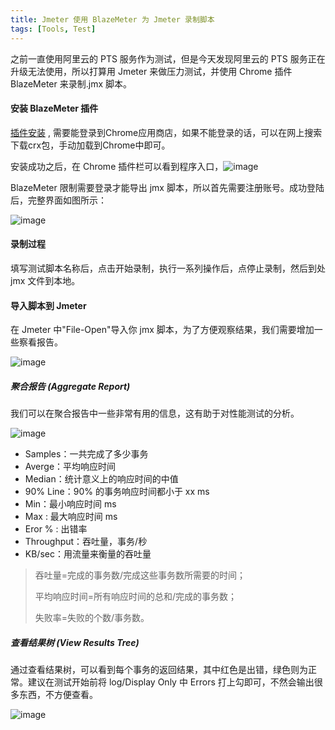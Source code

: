 ```yaml
---
title: Jmeter 使用 BlazeMeter 为 Jmeter 录制脚本
tags: [Tools, Test]
---
```


之前一直使用阿里云的 PTS 服务作为测试，但是今天发现阿里云的 PTS 服务正在升级无法使用，所以打算用 Jmeter 来做压力测试，并使用 Chrome 插件 BlazeMeter 来录制.jmx 脚本。

#### 安装 BlazeMeter 插件

[插件安装](https://chrome.google.com/webstore/search/blazemeter) , 需要能登录到Chrome应用商店，如果不能登录的话，可以在网上搜索下载crx包，手动加载到Chrome中即可。

安装成功之后，在 Chrome 插件栏可以看到程序入口，![image](https://img.samzong.me/202307191532368.jpg?imageView2/3/w/400/interlace/1/q/50)

BlazeMeter 限制需要登录才能导出 jmx 脚本，所以首先需要注册账号。成功登陆后，完整界面如图所示：

![image](https://img.samzong.me/202307191532369.png?imageView2/3/w/400/interlace/1/q/50)

#### 录制过程

填写测试脚本名称后，点击开始录制，执行一系列操作后，点停止录制，然后到处 jmx 文件到本地。

#### 导入脚本到 Jmeter

在 Jmeter 中"File-Open"导入你 jmx 脚本，为了方便观察结果，我们需要增加一些察看报告。

![image](https://img.samzong.me/202307191532370.jpg?imageView2/3/w/400/interlace/1/q/50)

##### 聚合报告 (Aggregate Report)

我们可以在聚合报告中一些非常有用的信息，这有助于对性能测试的分析。

![image](https://img.samzong.me/202307191532371.png?imageView2/3/w/400/interlace/1/q/50)

* Samples：一共完成了多少事务
* Averge：平均响应时间
* Median：统计意义上的响应时间的中值
* 90% Line：90% 的事务响应时间都小于 xx ms
* Min：最小响应时间 ms
* Max :  最大响应时间 ms
* Eror %  : 出错率
* Throughput：吞吐量，事务/秒
* KB/sec：用流量来衡量的吞吐量

> 吞吐量=完成的事务数/完成这些事务数所需要的时间；
>
> 平均响应时间=所有响应时间的总和/完成的事务数；
>
> 失败率=失败的个数/事务数。

##### 查看结果树 (View Results Tree)

通过查看结果树，可以看到每个事务的返回结果，其中红色是出错，绿色则为正常。建议在测试开始前将 log/Display Only 中 Errors 打上勾即可，不然会输出很多东西，不方便查看。

![image](https://img.samzong.me/202307191532372.png?imageView2/3/w/400/interlace/1/q/50)
